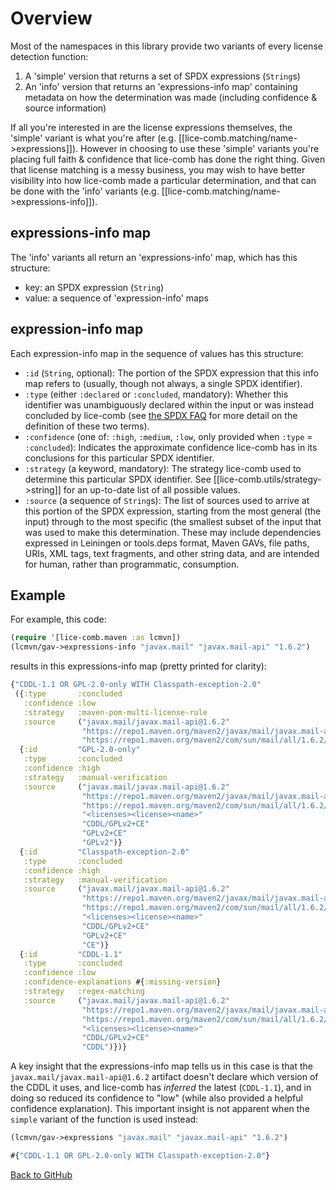 # Overview

Most of the namespaces in this library provide two variants of every license detection function:

  1. A 'simple' version that returns a set of SPDX expressions (`String`s)
  2. An 'info' version that returns an 'expressions-info map' containing metadata on how the determination was made (including confidence & source information)

If all you're interested in are the license expressions themselves, the 'simple' variant is what you're after (e.g. [[lice-comb.matching/name->expressions]]).  However in choosing to use these 'simple' variants you're placing full faith & confidence that lice-comb has done the right thing.  Given that license matching is a messy business, you may wish to have better visibility into how lice-comb made a particular determination, and that can be done with the 'info' variants (e.g. [[lice-comb.matching/name->expressions-info]]).

## expressions-info map

The 'info' variants all return an 'expressions-info' map, which has this structure:
  
  * key:   an SPDX expression (`String`)
  * value: a sequence of 'expression-info' maps

## expression-info map

Each expression-info map in the sequence of values has this structure:
  
  * `:id` (`String`, optional):
    The portion of the SPDX expression that this info map refers to (usually, though not always, a single SPDX identifier).
  * `:type` (either `:declared` or `:concluded`, mandatory):
    Whether this identifier was unambiguously declared within the input or was instead concluded by lice-comb (see [the SPDX FAQ](https://wiki.spdx.org/view/SPDX_FAQ) for more detail on the definition of these two terms).
  * `:confidence` (one of: `:high`, `:medium`, `:low`, only provided when `:type` = `:concluded`):
    Indicates the approximate confidence lice-comb has in its conclusions for this particular SPDX identifier.
  * `:strategy` (a keyword, mandatory):
    The strategy lice-comb used to determine this particular SPDX identifier.  See [[lice-comb.utils/strategy->string]] for an up-to-date list of all possible values.
  * `:source` (a sequence of `String`s):
    The list of sources used to arrive at this portion of the SPDX expression, starting from the most general (the input) through to the most specific (the smallest subset of the input that was used to make this determination.  These may include dependencies expressed in Leiningen or tools.deps format, Maven GAVs, file paths, URIs, XML tags, text fragments, and other string data, and are intended for human, rather than programmatic, consumption.

## Example

For example, this code:

```clojure
(require '[lice-comb.maven :as lcmvn])
(lcmvn/gav->expressions-info "javax.mail" "javax.mail-api" "1.6.2")
```

results in this expressions-info map (pretty printed for clarity):

```clojure
{"CDDL-1.1 OR GPL-2.0-only WITH Classpath-exception-2.0"
 ({:type       :concluded
   :confidence :low
   :strategy   :maven-pom-multi-license-rule
   :source     ("javax.mail/javax.mail-api@1.6.2"
                "https://repo1.maven.org/maven2/javax/mail/javax.mail-api/1.6.2/javax.mail-api-1.6.2.pom"
                "https://repo1.maven.org/maven2/com/sun/mail/all/1.6.2/all-1.6.2.pom")}
  {:id         "GPL-2.0-only"
   :type       :concluded
   :confidence :high
   :strategy   :manual-verification
   :source     ("javax.mail/javax.mail-api@1.6.2"
                "https://repo1.maven.org/maven2/javax/mail/javax.mail-api/1.6.2/javax.mail-api-1.6.2.pom"
                "https://repo1.maven.org/maven2/com/sun/mail/all/1.6.2/all-1.6.2.pom"
                "<licenses><license><name>"
                "CDDL/GPLv2+CE"
                "GPLv2+CE"
                "GPLv2")}
  {:id         "Classpath-exception-2.0"
   :type       :concluded
   :confidence :high
   :strategy   :manual-verification
   :source     ("javax.mail/javax.mail-api@1.6.2"
                "https://repo1.maven.org/maven2/javax/mail/javax.mail-api/1.6.2/javax.mail-api-1.6.2.pom"
                "https://repo1.maven.org/maven2/com/sun/mail/all/1.6.2/all-1.6.2.pom"
                "<licenses><license><name>"
                "CDDL/GPLv2+CE"
                "GPLv2+CE"
                "CE")}
  {:id         "CDDL-1.1"
   :type       :concluded
   :confidence :low
   :confidence-explanations #{:missing-version}
   :strategy   :regex-matching
   :source     ("javax.mail/javax.mail-api@1.6.2"
                "https://repo1.maven.org/maven2/javax/mail/javax.mail-api/1.6.2/javax.mail-api-1.6.2.pom"
                "https://repo1.maven.org/maven2/com/sun/mail/all/1.6.2/all-1.6.2.pom"
                "<licenses><license><name>"
                "CDDL/GPLv2+CE"
                "CDDL")})}
```

A key insight that the expressions-info map tells us in this case is that the `javax.mail/javax.mail-api@1.6.2` artifact doesn't declare which version of the CDDL it uses, and lice-comb has _inferred_ the latest (`CDDL-1.1`), and in doing so reduced its confidence to "low" (while also provided a helpful confidence explanation).  This important insight is not apparent when the `simple` variant of the function is used instead:

```clojure
(lcmvn/gav->expressions "javax.mail" "javax.mail-api" "1.6.2")

#{"CDDL-1.1 OR GPL-2.0-only WITH Classpath-exception-2.0"}
```

[Back to GitHub](https://github.com/pmonks/lice-comb)